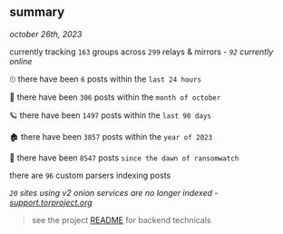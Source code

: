 
## summary
_october 26th, 2023_

currently tracking `163` groups across `299` relays & mirrors - _`92` currently online_

⏲ there have been `6` posts within the `last 24 hours`

🦈 there have been `306` posts within the `month of october`

🪐 there have been `1497` posts within the `last 90 days`

🏚 there have been `3857` posts within the `year of 2023`

🦕 there have been `8547` posts `since the dawn of ransomwatch`

there are `96` custom parsers indexing posts

_`20` sites using v2 onion services are no longer indexed - [support.torproject.org](https://support.torproject.org/onionservices/v2-deprecation/)_

> see the project [README](https://github.com/joshhighet/ransomwatch#ransomwatch--) for backend technicals
